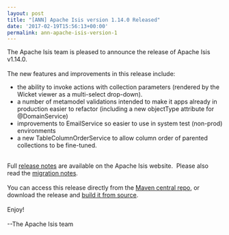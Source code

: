 ```yaml
---
layout: post
title: "[ANN] Apache Isis version 1.14.0 Released"
date: '2017-02-19T15:56:13+00:00'
permalink: ann-apache-isis-version-1
---
```

<div>The Apache Isis team is pleased to announce the release of Apache Isis v1.14.0.</div>
  <div><br /></div>
  <div>The new features and improvements in this release include:</div>
  <div>
    <ul>
      <li>the ability to invoke actions with collection parameters (rendered by the Wicket viewer as a multi-select drop-down).</li>
      <li>a number of metamodel validations intended to make it apps already in production easier to refactor (including a new objectType attribute for @DomainService)</li>
      <li>improvements to EmailService so easier to use in system test (non-prod) environments</li>
      <li>a new TableColumnOrderService to allow column order of parented collections to be fine-tuned.</li>
    </ul>
  </div>
  <div><br /></div>
  <div>Full <a href="http://isis.apache.org/release-notes.html#r1.14.0" target="_blank">release notes</a> are available on the Apache Isis website. &nbsp;Please also read the <a href="http://isis.apache.org/migration-notes.html#_migration-notes_1.13.0-to-1.14.0" target="_blank">migration notes</a>.</div>
  <div><br /></div>
  <div>You can access this release directly from the <a href="http://search.maven.org" target="_blank">Maven central repo</a>, or download the release and <a href="http://isis.apache.org/downloads.html" target="_blank">build it from source</a>.</div>
  <div><br /></div>
  <div>Enjoy!</div>
  <div><br /></div>
  <div>--The Apache Isis team</div>
  <div><br /></div>
  <div><br /></div>
  <div><br /></div>
  <div><br /></div>
